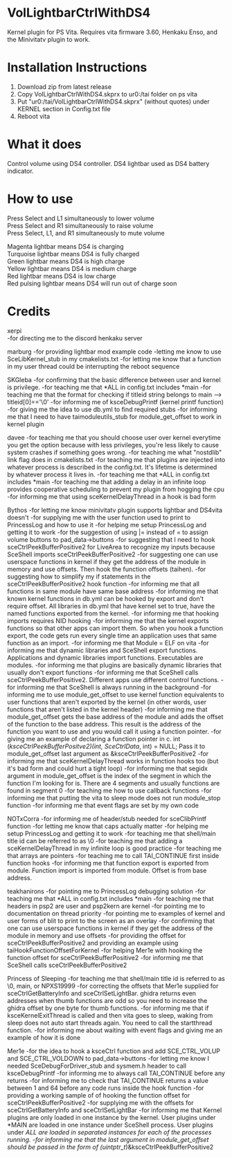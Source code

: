 # VolLightbarCtrlWithDS4
Kernel plugin for PS Vita.  Requires vita firmware 3.60, Henkaku Enso, and the Minivitatv plugin to work.

# Installation Instructions
1) Download zip from latest release
2) Copy VolLightbarCtrlWithDS4.skprx to ur0:/tai folder on ps vita
3) Put "ur0:/tai/VolLightbarCtrlWithDS4.skprx" (without quotes) under KERNEL section in Config.txt file
4) Reboot vita

# What it does
Control volume using DS4 controller.  DS4 lightbar used as DS4 battery indicator.

# How to use
Press Select and L1 simultaneously to lower volume  
Press Select and R1 simultaneously to raise volume  
Press Select, L1, and R1 simultaneously to mute volume  

Magenta lightbar means DS4 is charging  
Turquoise lightbar means DS4 is fully charged  
Green lightbar means DS4 is high charge  
Yellow lightbar means DS4 is medium charge  
Red lightbar means DS4 is low charge  
Red pulsing lightbar means DS4 will run out of charge soon  

# Credits
xerpi  
-for directing me to the discord henkaku server

marburg
-for providing lightbar mod example code
-letting me know to use SceLibKernel_stub in my cmakelists.txt
-for letting me know that a function in my user thread could be interrupting the reboot sequence

SKGleba
-for confirming that the basic difference between user and kernel is privilege.
-for teaching me that *ALL in config.txt includes *main
-for teaching me that the format for checking if titleid string belongs to main --> titleid[0]=='\0'
-for informing me of ksceDebugPrintf (kernel printf function)
-for giving me the idea to use db.yml to find required stubs
-for informing me that I need to have taimoduleutils_stub for module_get_offset to work in kernel plugin

davee
-for teaching me that you should choose user over kernel everytime you get the option because with less privileges, you're less likely to cause system crashes if something goes wrong.
-for teaching me what "nostdlib" link flag does in cmakelists.txt
-for teaching me that plugins are injected into whatever process is described in the config.txt.  It's lifetime is determined by whatever process it lives in.
-for teaching me that *ALL in config.txt includes *main
-for teaching me that adding a delay in an infinite loop provides cooperative scheduling to prevent my plugin from hogging the cpu
-for informing me that using sceKernelDelayThread in a hook is bad form

Bythos
-for letting me know minivitatv plugin supports lightbar and DS4vita doesn't
-for supplying me with the user function used to print to PrincessLog and how to use it
-for helping me setup PrincessLog and getting it to work
-for the suggestion of using |= instead of = to assign volume buttons to pad_data->buttons
-for suggesting that I need to hook sceCtrlPeekBufferPositive2 for LiveArea to recognize my inputs because SceShell imports sceCtrlPeekBufferPositive2
-for suggesting one can use userspace functions in kernel if they get the address of the module in memory and use offsets.  Then hook the function offsets (taihen).
-for suggesting how to simplify my if statements in the sceCtrlPeekBufferPositive2 hook function
-for informing me that all functions in same module have same base address
-for informing me that known kernel functions in db.yml can be hooked by export and don't require offset.  All libraries in db.yml that have kernel set to true, have the named functions exported from the kernel.
-for informing me that hooking imports requires NID hooking
-for informing me that the kernel exports functions so that other apps can import them.  So when you hook a function export, the code gets run every single time an application uses that same function as an import.
-for informing me that Module = ELF on vita
-for informing me that dynamic libraries and SceShell export functions.  Applications and dynamic libraries import functions.  Executables are modules.
-for informing me that plugins are basically dynamic libraries that usually don't export functions
-for informing me that SceShell calls sceCtrlPeekBufferPositive2.  Different apps use different control functions.
-for informing me that SceShell is always running in the background
-for informing me to use module_get_offset to use kernel function equivalents to user functions that aren't exported by the kernel (in other words, user functions that aren't listed in the kernel header)
-for informing me that module_get_offset gets the base address of the module and adds the offset of the function to the base address.  This result is the address of the function you want to use and you would call it using a function pointer.
-for giving me an example of declaring a function pointer in c. int (*ksceCtrlPeekBufferPositve2)(int, SceCtrlData*, int) = NULL; Pass it to module_get_offset last argument as &ksceCtrlPeekBufferPositive2
-for informing me that sceKernelDelayThread works in function hooks too (but it's bad form and could hurt a tight loop)
-for informing me that segidx argument in module_get_offset is the index of the segment in which the function I'm looking for is.  There are 4 segments and usually functions are found in segment 0
-for teaching me how to use callback functions
-for informing me that putting the vita to sleep mode does not run module_stop function
-for informing me that event flags are set by my own code

NOTxCorra
-for informing me of header/stub needed for sceClibPrintf function
-for letting me know that caps actually matter
-for helping me setup PrincessLog and getting it to work
-for teaching me that shell/main title id can be referred to as \0
-for teaching me that adding a sceKernelDelayThread in my infinite loop is good practice
-for teaching me that arrays are pointers
-for teaching me to call TAI_CONTINUE first inside function hooks
-for informing me that function export is exported from module.  Function import is imported from module.  Offset is from base address.

teakhanirons
-for pointing me to PrincessLog debugging solution
-for teaching me that *ALL in config.txt includes *main
-for teaching me that headers in psp2 are user and psp2kern are kernel
-for pointing me to documentation on thread priority
-for pointing me to examples of kernel and user forms of blit to print to the screen as an overlay
-for confirming that one can use userspace functions in kernel if they get the address of the module in memory and use offsets
-for providing the offset for sceCtrlPeekBufferPositive2 and providing an example using taiHookFunctionOffsetForKernel
-for helping Mer1e with hooking the function offset for sceCtrlPeekBufferPositive2
-for informing me that SceShell calls sceCtrlPeekBufferPositive2

Princess of Sleeping
-for teaching me that shell/main title id is referred to as \0, main, or NPXS19999
-for correcting the offsets that Mer1e supplied for sceCtrlGetBatteryInfo and sceCtrlSetLightBar.  ghidra returns even addresses when thumb functions are odd so you need to increase the ghidra offset by one byte for thumb functions.
-for informing me that if ksceKernelExitThread is called and then vita goes to sleep, waking from sleep does not auto start threads again.  You need to call the startthread function.
-for informing me about waiting with event flags and giving me an example of how it is done

Mer1e
-for the idea to hook a ksceCtrl function and add SCE_CTRL_VOLUP and SCE_CTRL_VOLDOWN to pad_data->buttons
-for letting me know I needed SceDebugForDriver_stub and sysmem.h header to call ksceDebugPrintf
-for informing me to always call TAI_CONTINUE before any returns
-for informing me to check that TAI_CONTINUE returns a value between 1 and 64 before any code runs inside the hook function
-for providing a working sample of of hooking the function offset for sceCtrlPeekBufferPositive2
-for supplying me with the offsets for sceCtrlGetBatteryInfo and sceCtrlSetLightBar
-for informing me that Kernel plugins are only loaded in one instance by the kernel.  User plugins under *MAIN are loaded in one instance under SceShell process.  User plugins under *ALL are loaded in separated instances for each of the processes running.
-for informing me that the last argument in module_get_offset should be passed in the form of (uintptr_t*)&ksceCtrlPeekBufferPositive2
